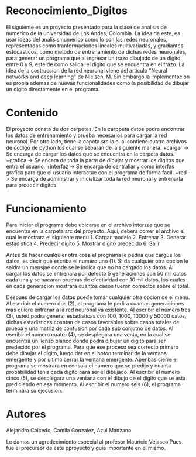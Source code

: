 # Reconocimiento_Digitos
El siguiente es un proyecto presentado para la clase de analisis de numerico de la universidad de Los Andes, Colombia. La idea de este, es usar ideas del analisis numerico como lo son las redes neuronales, representadas como tranformaciones lineales multivariadas, y gradiantes estocasticos, como metodo de entrenamiento de dichas redes neuronales, para generar un programa que al ingresar un trazo dibujado de un digito entre 0 y 9, este de como salida, el digito que se encuentra en el trazo. La idea de la costruccion de la red neuronal viene del articulo "Neural networks and deep learning" de  Nielsen, M. Sin embargo la implementacion es propia ademas de nuevas funcionalidades como la posibilidad de dibujar un digito directamente en el programa. 


# Contenido
El proyecto consta de dos carpetas. En la carppeta datos podra encontrar los datos de entrenamiento y prueba necesarios para cargar la red neuronal. Por otro lado, tiene la capeta src la cual contiene cuatro archivos de codigo de python los cual se separan de la siguiente manera. 
        +cargar   -> Se encarga de cargar los datos que se encuentra en la carpeta datos.
        +grafica  -> Se encara de toda la parte de dibujar y mostrar los digitos que entra el usuario.
        +interfaz -> Se encarga de centraliar y como interfas grafica para que el usuario interactue con el programa de forma facil.
        +red      -> Se encarga de administrar y inicializar toda la red neuronal y entrenarla para predecir digitos. 

# Funcionamiento
Para iniciar el programa debe ubicarse en el archivo interzas que se encuentra en la carpeta src del proyecto. Aqui, debera correr el archivo el cual le mostrara el siguiente menu 
        1.   Cargar modelo
        2.   Entrenar
        3.   Generar estadistica
        4.   Predecir digito
        5.   Mostrar digito predecido
        6.   Salir

Antes de hacer cualquier otra cosa el programa le pedira que cargue los datos, es decir que escriba el numero uno (1). Si da cualquier otra opcion le saldra un mensjae donde se le indica que no ha cargado los datos. Al cargar los datos se entrenara por defecto 5 generaciones con 50 mil datos cada una y se hacaran pruebas de efectividad con 10 mil datos, los cuales en cada generacion mostrara cuantos casos fueron correctos sobre el total.

Despues de cargar los datos puede tomar cualquier otra opcion de el menu. Al escribir el numero dos (2), el programa le pedira cuantas generaciones mas quiere entrenar a la red neuronal ya existente. Al escribir el numero tres (3), usted podra generar estadisticas con 100, 1000, 10000 y 50000 datos, dichas estadisticas cosntan de casos favorables sobre casos totales de prueba y una matriz de confusion por cada sub conjutno de datos. Al escribir el numero cuatro (4), se desplegara una venta, en la cual se encuentra un lienzo blanco donde podra dibujar un digito para ser predecido por el programa. Para que ese proceso sea correcto primero debe dibujar el digito, luego dar en el boton terminar  de la ventana emergente y por ultimo cerrar la ventana emergente. Apenbas cierre el programa se mostrara en consola el numero que se predijo y cuanta probabilidad tenia cada digito para ser el dibujado. Al escribir el numero cinco (5), se desplegara una ventana con el dibujo de el digito que se esta prediciendo en ese momento. Al escribir el numero seis (6), el programa terminara su ejecusion. 

# Autores
 Alejandro Caicedo, Camila Gonzalez, Azul Manzano

 Le damos un agradecimiento especial al profesor Mauricio Velasco Pues fue el precursor de este pproyecto y guia importante en el mismo. 